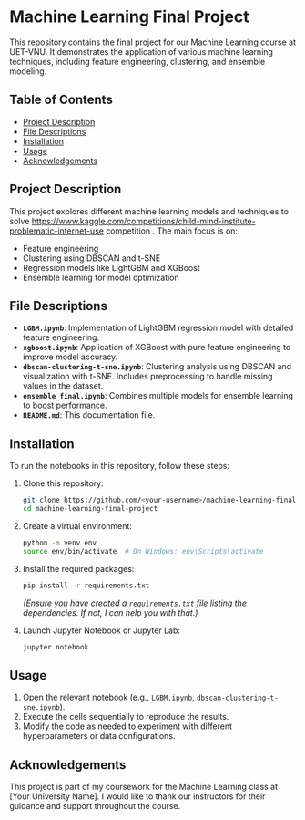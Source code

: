 
# Machine Learning Final Project

This repository contains the final project for our Machine Learning course at UET-VNU. It demonstrates the application of various machine learning techniques, including feature engineering, clustering, and ensemble modeling.

## Table of Contents

- [Project Description](#project-description)
- [File Descriptions](#file-descriptions)
- [Installation](#installation)
- [Usage](#usage)
- [Acknowledgements](#acknowledgements)

## Project Description

This project explores different machine learning models and techniques to solve https://www.kaggle.com/competitions/child-mind-institute-problematic-internet-use competition . The main focus is on:
- Feature engineering
- Clustering using DBSCAN and t-SNE
- Regression models like LightGBM and XGBoost
- Ensemble learning for model optimization

## File Descriptions

- **`LGBM.ipynb`**: Implementation of LightGBM regression model with detailed feature engineering.
- **`xgboost.ipynb`**: Application of XGBoost with pure feature engineering to improve model accuracy.
- **`dbscan-clustering-t-sne.ipynb`**: Clustering analysis using DBSCAN and visualization with t-SNE. Includes preprocessing to handle missing values in the dataset.
- **`ensemble_final.ipynb`**: Combines multiple models for ensemble learning to boost performance.
- **`README.md`**: This documentation file.

## Installation

To run the notebooks in this repository, follow these steps:

1. Clone this repository:
   ```bash
   git clone https://github.com/<your-username>/machine-learning-final-project.git
   cd machine-learning-final-project
   ```

2. Create a virtual environment:
   ```bash
   python -m venv env
   source env/bin/activate  # On Windows: env\Scripts\activate
   ```

3. Install the required packages:
   ```bash
   pip install -r requirements.txt
   ```

   *(Ensure you have created a `requirements.txt` file listing the dependencies. If not, I can help you with that.)*

4. Launch Jupyter Notebook or Jupyter Lab:
   ```bash
   jupyter notebook
   ```

## Usage

1. Open the relevant notebook (e.g., `LGBM.ipynb`, `dbscan-clustering-t-sne.ipynb`).
2. Execute the cells sequentially to reproduce the results.
3. Modify the code as needed to experiment with different hyperparameters or data configurations.

## Acknowledgements

This project is part of my coursework for the Machine Learning class at [Your University Name]. I would like to thank our instructors for their guidance and support throughout the course.

